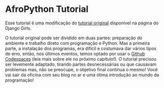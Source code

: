 # AfroPython Tutorial

Esse tutorial é uma modificação do [tutorial original](https://tutorial.djangogirls.org/pt/) disponível na página do Django Girls.

O tutorial original pode ser dividido em duas partes: preparação do ambiente e trabalho direto com programação e Python. Mas a primeira parte, a instalação dos programas, era difícil e costumava dar vários tipos de erro, então, nos últimos eventos, temos optado por usar o [Github Codespaces](https://docs.github.com/pt/codespaces/overview) (leia mais sobre ele no próximo capítulo!). O tutorial precisou ser levemente adaptado, tirando partes desnecessárias ou que causavam problemas mas, não se preocupe, o objetivo final continua o mesmo! Você vai sair da oficina com seu blog no ar e uma ótima introdução ao mundo da programação!